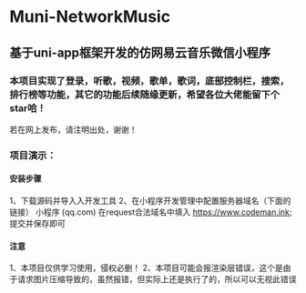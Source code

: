 # Muni-NetworkMusic
## 基于uni-app框架开发的仿网易云音乐微信小程序

### 本项目实现了登录，听歌，视频，歌单，歌词，底部控制栏，搜索，排行榜等功能，其它的功能后续随缘更新，希望各位大佬能留下个star哈！
若在网上发布，请注明出处，谢谢！

### 项目演示：
#### 安装步骤
1、下载源码并导入入开发工具
2、在小程序开发管理中配置服务器域名（下面的链接）
小程序 (qq.com)
在request合法域名中填入 https://www.codeman.ink; 提交并保存即可

#### 注意
1、本项目仅供学习使用，侵权必删！
2、本项目可能会报渲染层错误，这个是由于请求图片压缩导致的，虽然报错，但实际上还是执行了的，所以可以无视此错误
